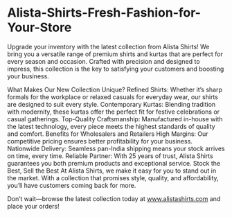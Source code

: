 # Alista-Shirts-Fresh-Fashion-for-Your-Store
Upgrade your inventory with the latest collection from Alista Shirts! We bring you a versatile range of premium shirts and kurtas that are perfect for every season and occasion. Crafted with precision and designed to impress, this collection is the key to satisfying your customers and boosting your business.

What Makes Our New Collection Unique?
Refined Shirts: Whether it’s sharp formals for the workplace or relaxed casuals for everyday wear, our shirts are designed to suit every style.
Contemporary Kurtas: Blending tradition with modernity, these kurtas offer the perfect fit for festive celebrations or casual gatherings.
Top-Quality Craftsmanship: Manufactured in-house with the latest technology, every piece meets the highest standards of quality and comfort.
Benefits for Wholesalers and Retailers
High Margins: Our competitive pricing ensures better profitability for your business.
Nationwide Delivery: Seamless pan-India shipping means your stock arrives on time, every time.
Reliable Partner: With 25 years of trust, Alista Shirts guarantees you both premium products and exceptional service.
Stock the Best, Sell the Best
At Alista Shirts, we make it easy for you to stand out in the market. With a collection that promises style, quality, and affordability, you’ll have customers coming back for more.

Don’t wait—browse the latest collection today at www.alistashirts.com and place your orders!
